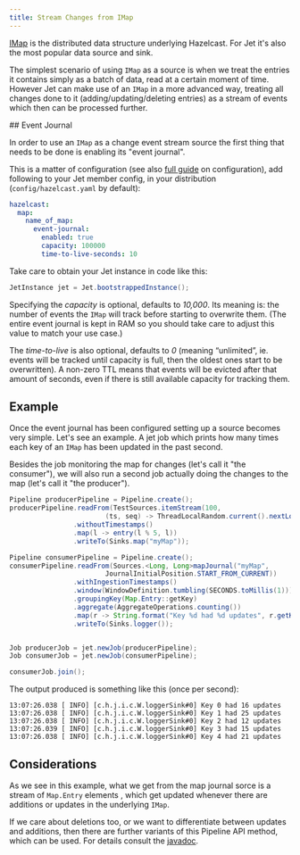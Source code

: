 ```yaml
---
title: Stream Changes from IMap
---
```


[IMap](https://docs.hazelcast.org/docs/4.0/javadoc/com/hazelcast/map/IMap.html)
is the distributed data structure underlying Hazelcast. For Jet it's
also the most popular data source and sink.

The simplest scenario of using `IMap` as a source is when we treat the
entries it contains simply as a batch of data, read at a certain moment
of time. However Jet can make use of an `IMap` in a more advanced way,
treating all changes done to it (adding/updating/deleting entries) as
a stream of events which then can be processed further.

## Event Journal

In order to use an `IMap` as a change event stream source the first
thing that needs to be done is enabling its "event journal".

This is a matter of configuration (see also
[full guide](../operations/configuration.md) on
configuration), add following to your Jet member config, in your
 distribution
(`config/hazelcast.yaml` by default):

```yaml
hazelcast:
  map:
    name_of_map:
      event-journal:
        enabled: true
        capacity: 100000
        time-to-live-seconds: 10
```

Take care to obtain your Jet instance in code like this:

```java
JetInstance jet = Jet.bootstrappedInstance();
```

Specifying the _capacity_ is optional, defaults to _10,000_. Its
meaning is: the number of events the `IMap` will track before starting
to overwrite them. (The entire event journal is kept in RAM so you
should take care to adjust this value to match your use case.)

The _time-to-live_ is also optional, defaults to _0_ (meaning
“unlimited”, ie. events will be tracked until capacity is full, then
the oldest ones start to be overwritten). A non-zero TTL means that
events will be evicted after that amount of seconds, even if there is
still available capacity for tracking them.

## Example

Once the event journal has been configured setting up a source becomes
very simple. Let's see an example. A jet job which prints how many times
each key of an `IMap` has been updated in the past second.

Besides the job monitoring the map for changes (let's call it "the
consumer"), we will also run a second job actually doing the changes
to the map (let's call it "the producer").

```java
Pipeline producerPipeline = Pipeline.create();
producerPipeline.readFrom(TestSources.itemStream(100,
                        (ts, seq) -> ThreadLocalRandom.current().nextLong(0, 1000)))
                .withoutTimestamps()
                .map(l -> entry(l % 5, l))
                .writeTo(Sinks.map("myMap"));

Pipeline consumerPipeline = Pipeline.create();
consumerPipeline.readFrom(Sources.<Long, Long>mapJournal("myMap",
                        JournalInitialPosition.START_FROM_CURRENT))
                .withIngestionTimestamps()
                .window(WindowDefinition.tumbling(SECONDS.toMillis(1)))
                .groupingKey(Map.Entry::getKey)
                .aggregate(AggregateOperations.counting())
                .map(r -> String.format("Key %d had %d updates", r.getKey(), r.getValue()))
                .writeTo(Sinks.logger());


Job producerJob = jet.newJob(producerPipeline);
Job consumerJob = jet.newJob(consumerPipeline);

consumerJob.join();
```

The output produced is something like this (once per second):

```text
13:07:26.038 [ INFO] [c.h.j.i.c.W.loggerSink#0] Key 0 had 16 updates
13:07:26.038 [ INFO] [c.h.j.i.c.W.loggerSink#0] Key 1 had 25 updates
13:07:26.038 [ INFO] [c.h.j.i.c.W.loggerSink#0] Key 2 had 12 updates
13:07:26.039 [ INFO] [c.h.j.i.c.W.loggerSink#0] Key 3 had 15 updates
13:07:26.038 [ INFO] [c.h.j.i.c.W.loggerSink#0] Key 4 had 21 updates
```

## Considerations

As we see in this example, what we get from the map journal sorce is a
stream of `Map.Entry` elements , which get updated whenever there are
additions or updates in the underlying `IMap`.

If we care about deletions too, or we want to differentiate between
updates and additions, then there are further variants of this
Pipeline API method, which can be used. For details consult the
[javadoc](https://docs.hazelcast.org/docs/jet/4.0/javadoc/com/hazelcast/jet/pipeline/Sources.html#mapJournal-java.lang.String-com.hazelcast.jet.pipeline.JournalInitialPosition-com.hazelcast.function.FunctionEx-com.hazelcast.function.PredicateEx-).
